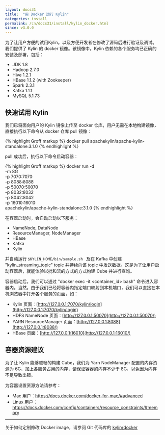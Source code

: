 ```yaml
---
layout: docs31
title:  "用 Docker 运行 Kylin"
categories: install
permalink: /cn/docs31/install/kylin_docker.html
since: v3.0.0
---
```


为了让用户方便的试用Kylin，以及方便开发者在修改了源码后进行验证及调试。我们提供了 Kylin 的 docker 镜像。该镜像中，Kylin 依赖的各个服务均已正确的安装及部署，包括：

- JDK 1.8
- Hadoop 2.7.0
- Hive 1.2.1
- HBase 1.1.2 (with Zookeeper)
- Spark 2.3.1
- Kafka 1.1.1
- MySQL 5.1.73

## 快速试用 Kylin

我们已将面向用户的 Kylin 镜像上传至 docker 仓库，用户无需在本地构建镜像，直接执行以下命令从 docker 仓库 pull 镜像：

{% highlight Groff markup %}
docker pull apachekylin/apache-kylin-standalone:3.1.0
{% endhighlight %}

pull 成功后，执行以下命令启动容器：

{% highlight Groff markup %}
docker run -d \
-m 8G \
-p 7070:7070 \
-p 8088:8088 \
-p 50070:50070 \
-p 8032:8032 \
-p 8042:8042 \
-p 16010:16010 \
apachekylin/apache-kylin-standalone:3.1.0
{% endhighlight %}

在容器启动时，会自动启动以下服务：

- NameNode, DataNode
- ResourceManager, NodeManager
- HBase
- Kafka
- Kylin

并自动运行 `$KYLIN_HOME/bin/sample.sh ` 及在 Kafka 中创建 "kylin_streaming_topic" topic 并持续向该 topic 中发送数据。这是为了让用户启动容器后，就能体验以批和流的方式的方式构建 Cube 并进行查询。

容器启动后，我们可以通过 "docker exec -it \<container_id\> bash" 命令进入容器内。当然，由于我们已经将容器内指定端口映射到本机端口，我们可以直接在本机浏览器中打开各个服务的页面，如：

- Kylin 页面：[http://127.0.0.1:7070/kylin/login](http://127.0.0.1:7070/kylin/login)
- HDFS NameNode 页面：[http://127.0.0.1:50070](http://127.0.0.1:50070/)
- YARN ResourceManager 页面：[http://127.0.0.1:8088](http://127.0.0.1:8088/)
- HBase 页面：[http://127.0.0.1:16010](http://127.0.0.1:16010/)

## 容器资源建议

为了让 Kylin 能够顺畅的构建 Cube，我们为 Yarn NodeManager 配置的内存资源为 6G，加上各服务占用的内存，请保证容器的内存不少于 8G，以免因为内存不足导致出错。

为容器设置资源方法请参考：

- Mac 用户：<https://docs.docker.com/docker-for-mac/#advanced>
- Linux 用户：<https://docs.docker.com/config/containers/resource_constraints/#memory>

---


关于如何定制修改 Docker image，请参阅 Git 代码库的 [kylin/docker](https://github.com/apache/kylin/tree/master/docker/)